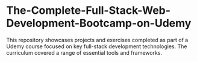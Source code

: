 # The-Complete-Full-Stack-Web-Development-Bootcamp-on-Udemy
This repository showcases projects and exercises completed as part of a Udemy course focused on key full-stack development technologies. The curriculum covered a range of essential tools and frameworks.
